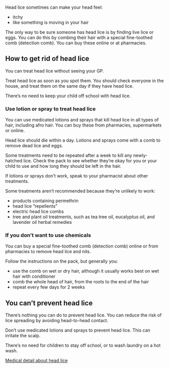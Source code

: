Head lice sometimes can make your head feel:

-   itchy
-   like something is moving in your hair

The only way to be sure someone has head lice is by finding live lice or
eggs. You can do this by combing their hair with a special fine-toothed
comb (detection comb). You can buy these online or at pharmacies.

## How to get rid of head lice

You can treat head lice without seeing your GP.

Treat head lice as soon as you spot them. You should check everyone in
the house, and treat them on the same day if they have head lice.

There’s no need to keep your child off school with head lice.

### Use lotion or spray to treat head lice

You can use medicated lotions and sprays that kill head lice in all
types of hair, including afro hair. You can buy these from pharmacies,
supermarkets or online.

Head lice should die within a day. Lotions and sprays come with a comb
to remove dead lice and eggs.

Some treatments need to be repeated after a week to kill any
newly-hatched lice. Check the pack to see whether they’re okay for you
or your child to use and how long they should be left in the hair.

If lotions or sprays don’t work, speak to your pharmacist about other
treatments.

Some treatments aren’t recommended because they’re unlikely to work:

-   products containing permethrin
-   head lice “repellents”
-   electric head lice combs
-   tree and plant oil treatments, such as tea tree oil, eucalyptus oil,
    and lavender oil herbal remedies

### If you don’t want to use chemicals

You can buy a special fine-toothed comb (detection comb) online or from
pharmacies to remove head lice and nits.

Follow the instructions on the pack, but generally you:

-   use the comb on wet or dry hair, although it usually works best on
    wet hair with conditioner
-   comb the whole head of hair, from the roots to the end of the hair
-   repeat every few days for 2 weeks

## You can’t prevent head lice

There’s nothing you can do to prevent head lice. You can reduce the risk
of lice spreading by avoiding head-to-head contact.

Don’t use medicated lotions and sprays to prevent head lice. This can
irritate the scalp.

There’s no need for children to stay off school, or to wash laundry on a
hot wash.

[Medical detail about head lice]

  [Medical detail about head lice]: http://cks.nice.org.uk/head-lice#!diagnosissub